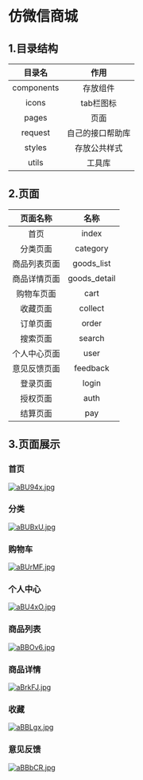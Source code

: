 # 仿微信商城

## 1.目录结构

|   目录名   |       作用       |
| :--------: | :--------------: |
| components |     存放组件     |
|   icons    |    tab栏图标     |
|   pages    |      页面       |
|   request  | 自己的接口帮助库 |
|   styles   |   存放公共样式   |
|   utils    |   工具库   |



## 2.页面

|   页面名称   |     名称     |
| :----------: | :----------: |
|     首页     |    index     |
|   分类页面   |   category   |
| 商品列表页面 |  goods_list  |
| 商品详情页面 | goods_detail |
|  购物车页面  |     cart     |
|   收藏页面   |   collect    |
|   订单页面   |    order     |
|   搜索页面   |    search    |
| 个人中心页面 |     user     |
| 意见反馈页面 |   feedback   |
|   登录页面   |    login     |
|   授权页面   |     auth     |
|   结算页面   |     pay      |

## 3.页面展示
### 首页                                                                              
[![aBU94x.jpg](https://s1.ax1x.com/2020/08/04/aBU94x.jpg)](https://imgchr.com/i/aBU94x)   
### 分类
[![aBUBxU.jpg](https://s1.ax1x.com/2020/08/04/aBUBxU.jpg)](https://imgchr.com/i/aBUBxU)
### 购物车                                                                                 
[![aBUrMF.jpg](https://s1.ax1x.com/2020/08/04/aBUrMF.jpg)](https://imgchr.com/i/aBUrMF)     
### 个人中心
[![aBU4xO.jpg](https://s1.ax1x.com/2020/08/04/aBU4xO.jpg)](https://imgchr.com/i/aBU4xO)
### 商品列表
[![aBBOv6.jpg](https://s1.ax1x.com/2020/08/04/aBBOv6.jpg)](https://imgchr.com/i/aBBOv6)
### 商品详情
[![aBrkFJ.jpg](https://s1.ax1x.com/2020/08/04/aBrkFJ.jpg)](https://imgchr.com/i/aBrkFJ)
### 收藏
[![aBBLgx.jpg](https://s1.ax1x.com/2020/08/04/aBBLgx.jpg)](https://imgchr.com/i/aBBLgx)
### 意见反馈
[![aBBbCR.jpg](https://s1.ax1x.com/2020/08/04/aBBbCR.jpg)](https://imgchr.com/i/aBBbCR)
